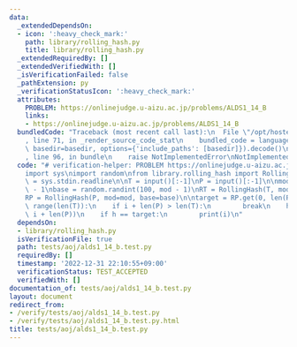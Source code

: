 ```yaml
---
data:
  _extendedDependsOn:
  - icon: ':heavy_check_mark:'
    path: library/rolling_hash.py
    title: library/rolling_hash.py
  _extendedRequiredBy: []
  _extendedVerifiedWith: []
  _isVerificationFailed: false
  _pathExtension: py
  _verificationStatusIcon: ':heavy_check_mark:'
  attributes:
    PROBLEM: https://onlinejudge.u-aizu.ac.jp/problems/ALDS1_14_B
    links:
    - https://onlinejudge.u-aizu.ac.jp/problems/ALDS1_14_B
  bundledCode: "Traceback (most recent call last):\n  File \"/opt/hostedtoolcache/PyPy/3.7.13/x64/site-packages/onlinejudge_verify/documentation/build.py\"\
    , line 71, in _render_source_code_stat\n    bundled_code = language.bundle(stat.path,\
    \ basedir=basedir, options={'include_paths': [basedir]}).decode()\n  File \"/opt/hostedtoolcache/PyPy/3.7.13/x64/site-packages/onlinejudge_verify/languages/python.py\"\
    , line 96, in bundle\n    raise NotImplementedError\nNotImplementedError\n"
  code: "# verification-helper: PROBLEM https://onlinejudge.u-aizu.ac.jp/problems/ALDS1_14_B\n\
    import sys\nimport random\nfrom library.rolling_hash import RollingHash\n\ninput\
    \ = sys.stdin.readline\n\nT = input()[:-1]\nP = input()[:-1]\n\nmod = (1 << 61)\
    \ - 1\nbase = random.randint(100, mod - 1)\nRT = RollingHash(T, mod=mod, base=base)\n\
    RP = RollingHash(P, mod=mod, base=base)\n\ntarget = RP.get(0, len(P))\nfor i in\
    \ range(len(T)):\n    if i + len(P) > len(T):\n        break\n    h = RT.get(i,\
    \ i + len(P))\n    if h == target:\n        print(i)\n"
  dependsOn:
  - library/rolling_hash.py
  isVerificationFile: true
  path: tests/aoj/alds1_14_b.test.py
  requiredBy: []
  timestamp: '2022-12-31 22:10:55+09:00'
  verificationStatus: TEST_ACCEPTED
  verifiedWith: []
documentation_of: tests/aoj/alds1_14_b.test.py
layout: document
redirect_from:
- /verify/tests/aoj/alds1_14_b.test.py
- /verify/tests/aoj/alds1_14_b.test.py.html
title: tests/aoj/alds1_14_b.test.py
---
```

